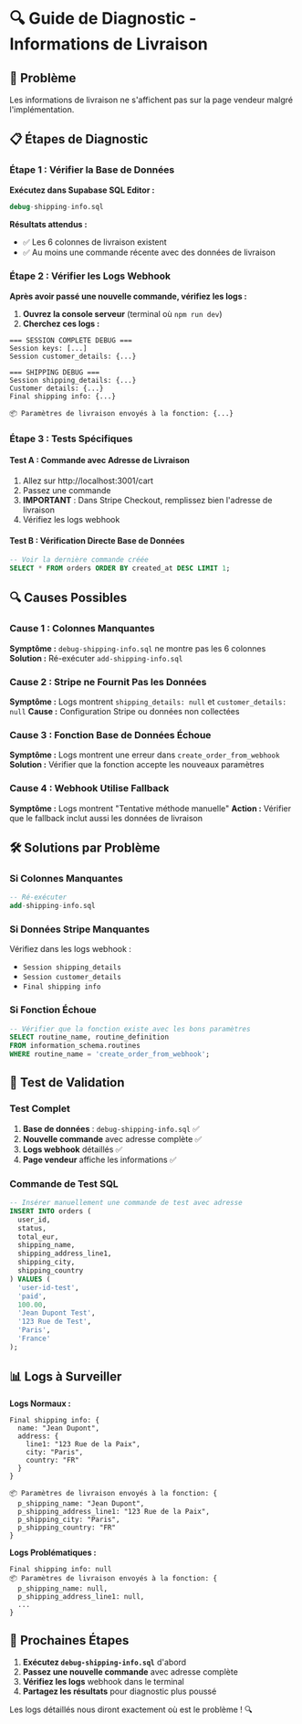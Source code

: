 # 🔍 Guide de Diagnostic - Informations de Livraison

## 🚨 Problème

Les informations de livraison ne s'affichent pas sur la page vendeur malgré l'implémentation.

## 📋 Étapes de Diagnostic

### Étape 1 : Vérifier la Base de Données
**Exécutez dans Supabase SQL Editor :**
```sql
debug-shipping-info.sql
```

**Résultats attendus :**
- ✅ Les 6 colonnes de livraison existent
- ✅ Au moins une commande récente avec des données de livraison

### Étape 2 : Vérifier les Logs Webhook
**Après avoir passé une nouvelle commande, vérifiez les logs :**

1. **Ouvrez la console serveur** (terminal où `npm run dev`)
2. **Cherchez ces logs :**

```
=== SESSION COMPLETE DEBUG ===
Session keys: [...]
Session customer_details: {...}

=== SHIPPING DEBUG ===
Session shipping_details: {...}
Customer details: {...}
Final shipping info: {...}

📦 Paramètres de livraison envoyés à la fonction: {...}
```

### Étape 3 : Tests Spécifiques

#### Test A : Commande avec Adresse de Livraison
1. Allez sur http://localhost:3001/cart
2. Passez une commande
3. **IMPORTANT** : Dans Stripe Checkout, remplissez bien l'adresse de livraison
4. Vérifiez les logs webhook

#### Test B : Vérification Directe Base de Données
```sql
-- Voir la dernière commande créée
SELECT * FROM orders ORDER BY created_at DESC LIMIT 1;
```

## 🔍 Causes Possibles

### Cause 1 : Colonnes Manquantes
**Symptôme :** `debug-shipping-info.sql` ne montre pas les 6 colonnes
**Solution :** Ré-exécuter `add-shipping-info.sql`

### Cause 2 : Stripe ne Fournit Pas les Données
**Symptôme :** Logs montrent `shipping_details: null` et `customer_details: null`
**Cause :** Configuration Stripe ou données non collectées

### Cause 3 : Fonction Base de Données Échoue
**Symptôme :** Logs montrent une erreur dans `create_order_from_webhook`
**Solution :** Vérifier que la fonction accepte les nouveaux paramètres

### Cause 4 : Webhook Utilise Fallback
**Symptôme :** Logs montrent "Tentative méthode manuelle"
**Action :** Vérifier que le fallback inclut aussi les données de livraison

## 🛠️ Solutions par Problème

### Si Colonnes Manquantes
```sql
-- Ré-exécuter
add-shipping-info.sql
```

### Si Données Stripe Manquantes
Vérifiez dans les logs webhook :
- `Session shipping_details`
- `Session customer_details`
- `Final shipping info`

### Si Fonction Échoue
```sql
-- Vérifier que la fonction existe avec les bons paramètres
SELECT routine_name, routine_definition 
FROM information_schema.routines 
WHERE routine_name = 'create_order_from_webhook';
```

## 🧪 Test de Validation

### Test Complet
1. **Base de données** : `debug-shipping-info.sql` ✅
2. **Nouvelle commande** avec adresse complète ✅
3. **Logs webhook** détaillés ✅
4. **Page vendeur** affiche les informations ✅

### Commande de Test SQL
```sql
-- Insérer manuellement une commande de test avec adresse
INSERT INTO orders (
  user_id, 
  status, 
  total_eur, 
  shipping_name,
  shipping_address_line1,
  shipping_city,
  shipping_country
) VALUES (
  'user-id-test',
  'paid',
  100.00,
  'Jean Dupont Test',
  '123 Rue de Test',
  'Paris',
  'France'
);
```

## 📊 Logs à Surveiller

**Logs Normaux :**
```
Final shipping info: {
  name: "Jean Dupont",
  address: {
    line1: "123 Rue de la Paix",
    city: "Paris",
    country: "FR"
  }
}

📦 Paramètres de livraison envoyés à la fonction: {
  p_shipping_name: "Jean Dupont",
  p_shipping_address_line1: "123 Rue de la Paix",
  p_shipping_city: "Paris",
  p_shipping_country: "FR"
}
```

**Logs Problématiques :**
```
Final shipping info: null
📦 Paramètres de livraison envoyés à la fonction: {
  p_shipping_name: null,
  p_shipping_address_line1: null,
  ...
}
```

## 🎯 Prochaines Étapes

1. **Exécutez `debug-shipping-info.sql`** d'abord
2. **Passez une nouvelle commande** avec adresse complète
3. **Vérifiez les logs** webhook dans le terminal
4. **Partagez les résultats** pour diagnostic plus poussé

Les logs détaillés nous diront exactement où est le problème ! 🔍
